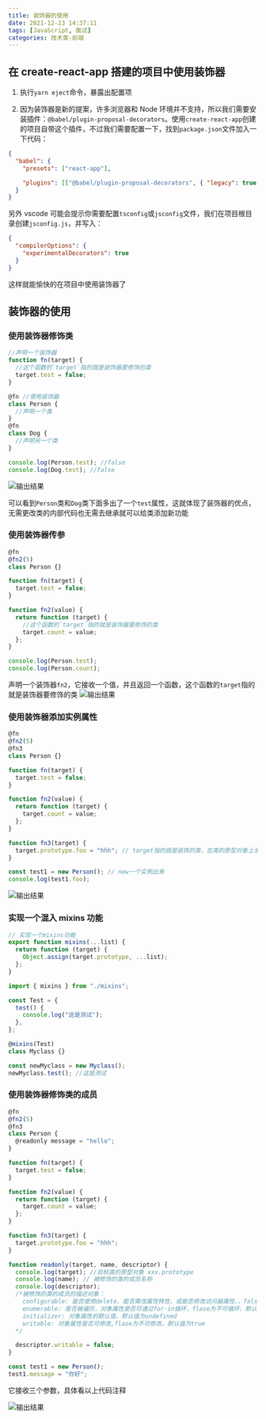 ```yaml
---
title: 装饰器的使用
date: 2021-12-23 14:37:11
tags: [JavaScript, 面试]
categories: 技术类-前端
---
```


<meta name="referrer" content="no-referrer"/>

## 在 create-react-app 搭建的项目中使用装饰器

1. 执行`yarn eject`命令，暴露出配置项

2. 因为装饰器是新的提案，许多浏览器和 Node 环境并不支持，所以我们需要安装插件：`@babel/plugin-proposal-decorators`。使用`create-react-app`创建的项目自带这个插件，不过我们需要配置一下，找到`package.json`文件加入一下代码：

```json
{
  "babel": {
    "presets": ["react-app"],

    "plugins": [["@babel/plugin-proposal-decorators", { "legacy": true }]]
  }
}
```

另外 vscode 可能会提示你需要配置`tsconfig`或`jsconfig`文件，我们在项目根目录创建`jsconfig.js`，并写入：

```json
{
  "compilerOptions": {
    "experimentalDecorators": true
  }
}
```

这样就能愉快的在项目中使用装饰器了

## 装饰器的使用

### 使用装饰器修饰类

```js
//声明一个装饰器
function fn(target) {
  //这个函数的`target`指的就是装饰器要修饰的类
  target.test = false;
}

@fn //使用装饰器
class Person {
  //声明一个类
}
@fn
class Dog {
  //声明另一个类
}

console.log(Person.test); //false
console.log(Dog.test); //false
```

![输出结果](https://upload-images.jianshu.io/upload_images/13931286-758df1981c769cd2.png?imageMogr2/auto-orient/strip%7CimageView2/2/w/1240)

可以看到`Person`类和`Dog`类下面多出了一个`test`属性，这就体现了装饰器的优点，无需更改类的内部代码也无需去继承就可以给类添加新功能

### 使用装饰器传参

```js
@fn
@fn2(5)
class Person {}

function fn(target) {
  target.test = false;
}

function fn2(value) {
  return function (target) {
    //这个函数的`target`指的就是装饰器要修饰的类
    target.count = value;
  };
}

console.log(Person.test);
console.log(Person.count);
```

声明一个装饰器`fn2`，它接收一个值，并且返回一个函数，这个函数的`target`指的就是装饰器要修饰的类
![输出结果](https://upload-images.jianshu.io/upload_images/13931286-446a1e6ba77e0c89.png?imageMogr2/auto-orient/strip%7CimageView2/2/w/1240)

### 使用装饰器添加实例属性

```js
@fn
@fn2(5)
@fn3
class Person {}

function fn(target) {
  target.test = false;
}

function fn2(value) {
  return function (target) {
    target.count = value;
  };
}

function fn3(target) {
  target.prototype.foo = "hhh"; // target指的就是装饰的类，在类的原型对象上添加一个属性foo
}

const test1 = new Person(); // new一个实例出来
console.log(test1.foo);
```

![输出结果](https://upload-images.jianshu.io/upload_images/13931286-d69f263c088633e2.png?imageMogr2/auto-orient/strip%7CimageView2/2/w/1240)

### 实现一个混入 mixins 功能

```js
// 实现一个mixins功能
export function mixins(...list) {
  return function (target) {
    Object.assign(target.prototype, ...list);
  };
}

import { mixins } from "./mixins";

const Test = {
  test() {
    console.log("这是测试");
  },
};

@mixins(Test)
class Myclass {}

const newMyclass = new Myclass();
newMyclass.test(); //这是测试
```

### 使用装饰器修饰类的成员

```js
@fn
@fn2(5)
@fn3
class Person {
  @readonly message = "hello";
}

function fn(target) {
  target.test = false;
}

function fn2(value) {
  return function (target) {
    target.count = value;
  };
}

function fn3(target) {
  target.prototype.foo = "hhh";
}

function readonly(target, name, descriptor) {
  console.log(target); //目标类的原型对象 xxx.prototype
  console.log(name); // 被修饰的类的成员名称
  console.log(descriptor);
  /*被修饰的类的成员的描述对象：
    configurable: 能否使用delete、能否需改属性特性、或能否修改访问器属性、，false为不可重新定义，默认值为true
    enumerable: 是否被遍历，对象属性是否可通过for-in循环，flase为不可循环，默认值为true
    initializer: 对象属性的默认值，默认值为undefined
    writable: 对象属性是否可修改,flase为不可修改，默认值为true
  */

  descriptor.writable = false;
}

const test1 = new Person();
test1.message = "你好";
```

它接收三个参数，具体看以上代码注释

![输出结果](https://upload-images.jianshu.io/upload_images/13931286-4f66e2ca9e5b7c34.png?imageMogr2/auto-orient/strip%7CimageView2/2/w/1240)
